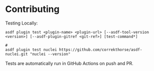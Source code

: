 # Contributing

Testing Locally:

```shell
asdf plugin test <plugin-name> <plugin-url> [--asdf-tool-version <version>] [--asdf-plugin-gitref <git-ref>] [test-command*]

#
asdf plugin test nuclei https://github.com/correkthorse/asdf-nuclei.git "nuclei --version"
```

Tests are automatically run in GitHub Actions on push and PR.
